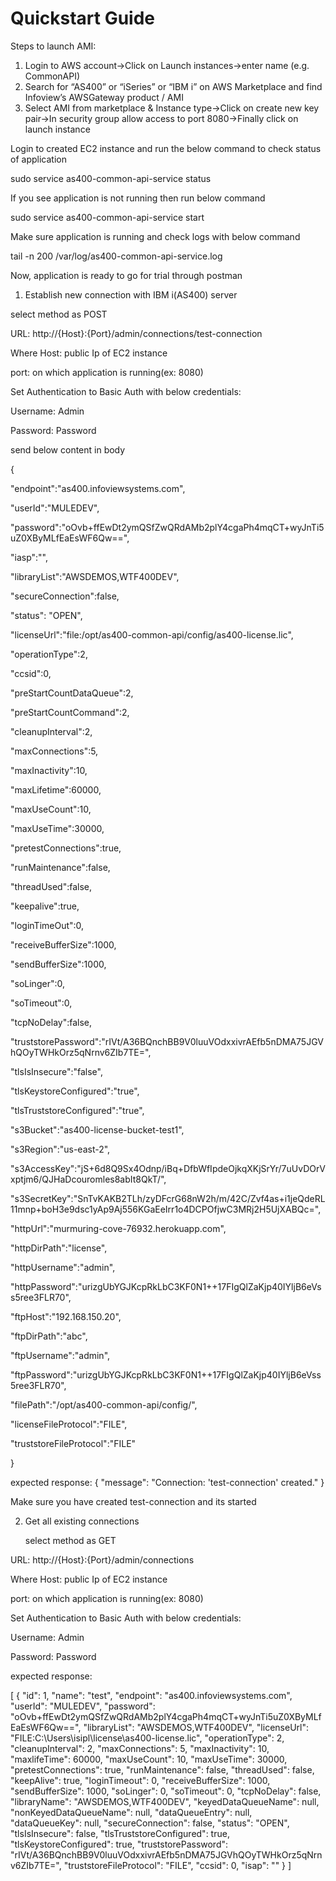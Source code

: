 # Quickstart Guide

Steps to launch AMI:

1. Login to AWS account&rarr;Click on Launch instances&rarr;enter name (e.g. CommonAPI)
2. Search for “AS400” or “iSeries” or “IBM i” on AWS Marketplace and find Infoview’s AWSGateway product / AMI
3. Select AMI from marketplace & Instance type&rarr;Click on create new key pair&rarr;In security group allow access to port 8080&rarr;Finally click on launch instance

Login to created EC2 instance and run the below command to check status of application

sudo service as400-common-api-service status

If you see application is not running then run below command 

sudo service as400-common-api-service start 

Make sure application is running and check logs with below command

tail -n 200 /var/log/as400-common-api-service.log

Now, application is ready to go for trial through postman


1. Establish new connection with IBM i(AS400) server

select method as POST

URL:  http://{Host}:{Port}/admin/connections/test-connection

Where Host: public Ip of EC2 instance

port: on which application is running(ex: 8080)
	  
Set Authentication to Basic Auth with below credentials:

Username: Admin

Password: Password
  
send below content in body 

{

"endpoint":"as400.infoviewsystems.com",

"userId":"MULEDEV",

"password":"oOvb+ffEwDt2ymQSfZwQRdAMb2plY4cgaPh4mqCT+wyJnTi5uZ0XByMLfEaEsWF6Qw==",

"iasp":"",

"libraryList":"AWSDEMOS,WTF400DEV",

"secureConnection":false,

"status": "OPEN",

"licenseUrl":"file:/opt/as400-common-api/config/as400-license.lic",

"operationType":2,

"ccsid":0,

"preStartCountDataQueue":2,

"preStartCountCommand":2,

"cleanupInterval":2,

"maxConnections":5,

"maxInactivity":10,

"maxLifetime":60000,

"maxUseCount":10,

"maxUseTime":30000,

"pretestConnections":true,

"runMaintenance":false,

"threadUsed":false,

"keepalive":true,

"loginTimeOut":0,

"receiveBufferSize":1000,

"sendBufferSize":1000,

"soLinger":0,

"soTimeout":0,

"tcpNoDelay":false,


"truststorePassword":"rIVt/A36BQnchBB9V0luuVOdxxivrAEfb5nDMA75JGVhQOyTWHkOrz5qNrnv6ZIb7TE=",

"tlsIsInsecure":"false",

"tlsKeystoreConfigured":"true",

"tlsTruststoreConfigured":"true",


"s3Bucket":"as400-license-bucket-test1",

"s3Region":"us-east-2",

"s3AccessKey":"jS+6d8Q9Sx4Odnp/iBq+DfbWfIpdeOjkqXKjSrYr/7uUvDOrVxptjm6/QJHaDcouromles8abIt8QkT/",

"s3SecretKey":"SnTvKAKB2TLh/zyDFcrG68nW2h/m/42C/Zvf4as+i1jeQdeRL11mnp+boH3e9dsc1yAp9Aj556KGaEeIrr1o4DCPOfjwC3MRj2H5UjXABQc=",


"httpUrl":"murmuring-cove-76932.herokuapp.com",

"httpDirPath":"license",

"httpUsername":"admin",

"httpPassword":"urizgUbYGJKcpRkLbC3KF0N1++17FIgQlZaKjp40IYljB6eVss5ree3FLR70",


"ftpHost":"192.168.150.20",

"ftpDirPath":"abc",

"ftpUsername":"admin",

"ftpPassword":"urizgUbYGJKcpRkLbC3KF0N1++17FIgQlZaKjp40IYljB6eVss5ree3FLR70",


"filePath":"/opt/as400-common-api/config/",


"licenseFileProtocol":"FILE",

"truststoreFileProtocol":"FILE"

}

expected response:
              {
                "message": "Connection: 'test-connection' created."
              }

Make sure you have created test-connection and its started

2. Get all existing connections
    
   select method as GET

URL:  http://{Host}:{Port}/admin/connections

Where Host: public Ip of EC2 instance

port: on which application is running(ex: 8080)
	  
Set Authentication to Basic Auth with below credentials:

Username: Admin

Password: Password

expected response:

[
    {
        "id": 1,
        "name": "test",
        "endpoint": "as400.infoviewsystems.com",
        "userId": "MULEDEV",
        "password": "oOvb+ffEwDt2ymQSfZwQRdAMb2plY4cgaPh4mqCT+wyJnTi5uZ0XByMLfEaEsWF6Qw==",
        "libraryList": "AWSDEMOS,WTF400DEV",
        "licenseUrl": "FILE:C:\\Users\\isipl\\license\\as400-license.lic",
        "operationType": 2,
        "cleanupInterval": 2,
        "maxConnections": 5,
        "maxInactivity": 10,
        "maxlifeTime": 60000,
        "maxUseCount": 10,
        "maxUseTime": 30000,
        "pretestConnections": true,
        "runMaintenance": false,
        "threadUsed": false,
        "keepAlive": true,
        "loginTimeout": 0,
        "receiveBufferSize": 1000,
        "sendBufferSize": 1000,
        "soLinger": 0,
        "soTimeout": 0,
        "tcpNoDelay": false,
        "libraryName": "AWSDEMOS,WTF400DEV",
        "keyedDataQueueName": null,
        "nonKeyedDataQueueName": null,
        "dataQueueEntry": null,
        "dataQueueKey": null,
        "secureConnection": false,
        "status": "OPEN",
        "tlsIsInsecure": false,
        "tlsTruststoreConfigured": true,
        "tlsKeystoreConfigured": true,
        "truststorePassword": "rIVt/A36BQnchBB9V0luuVOdxxivrAEfb5nDMA75JGVhQOyTWHkOrz5qNrnv6ZIb7TE=",
        "truststoreFileProtocol": "FILE",
        "ccsid": 0,
        "isap": ""
    }
]




